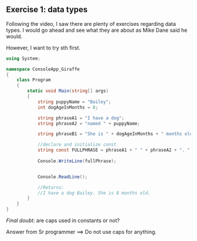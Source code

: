 ## Exercise 1: data types

Following the video, I saw there are plenty of exercises regarding data types. I would go ahead and see what they are about as Mike Dane said he would.

However, I want to try sth first.

```cs
using System;

namespace ConsoleApp_Giraffe
{
    class Program
    {
        static void Main(string[] args)
        {
            string puppyName = "Bailey";
            int dogAgeInMonths = 8;

            string phraseA1 = "I have a dog";
            string phraseA2 = "named " + puppyName;

            string phraseB1 = "She is " + dogAgeInMonths + " months old.";

            //declare and initialize const
            string const FULLPHRASE = phraseA1 + " " + phraseA2 + ". " + phraseB1;
            
            Console.WriteLine(fullPhrase);


            Console.ReadLine();

            //Returns:
            //I have a dog Bailey. She is 8 months old.
        }
    }
}
```

*Final doubt*: are caps used in constants or not?

Answer from Sr programmer ==> Do not use caps for anything.